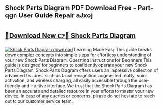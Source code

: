 ## Shock Parts Diagram PDF Download Free - Part-qgn User Guide Repair aJxoj

# <h2><a href="http://dfncjl.blite.top/?on=Shock+Parts+Diagram">🔗Download New 👉🔴 Shock Parts Diagram</a></h2>

[![Shock Parts Diagram download](https://i.imgur.com/lujVjoI.png)](http://dfncjl.blite.top/?on=Shock+Parts+Diagram)
Learning Made Easy This guide breaks down complex concepts into simple steps for effortless understanding of your new Shock Parts Diagram. Operating Instructions for Beginners This guide is designed for beginners to confidently operate your new Shock Parts Diagram. Shock Parts Diagram offers users an impressive collection of advanced features, such as facial recognition, augmented reality, voice activation, and wireless charging, all easily accessible through the user-friendly and intuitive interface. We trust that the Shock Parts Diagram has been an accurate and detailed resource in your efforts to master your new device. In case of any queries or concerns, please do not hesitate to reach out to our customer service team.
